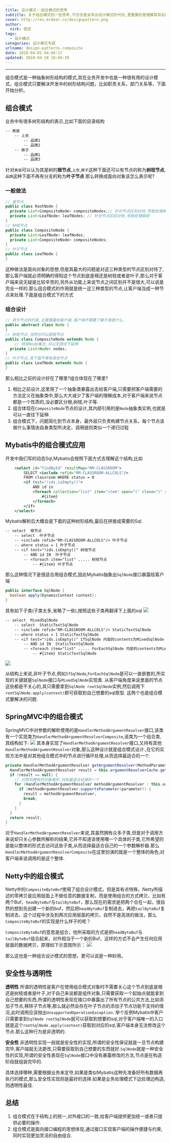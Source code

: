 ```yaml
---
title: 设计模式--组合模式的思考
subtitle: 关于组合模式的一些思考,不仅仅是会写出设计模式的代码,更重要的是理解其背后的设计
cover: http://res.mrdear.cn/designpattern.png
author: 
  nick: 屈定
tags:
  - 设计模式
categories: 设计模式专题
urlname: design-patterns-composite
date: 2018-04-01 04:04:17
updated: 2018-04-18 10:04:39
---
```

<!-- toc -->
- - - - -

组合模式是一种抽象树形结构的模式,其在业务开发中也是一种很有用的设计模式，组合模式只要解决开发中的树形结构问题，比如职责关系，部门关系等，下面开始分析。

## 组合模式
业务中有很多树形结构的表示,比如下面的目录结构
```txt
-- 男装
    -- 上衣
        -- 品牌1
        -- 品牌2
    -- 裤子
        -- 品牌1
        -- 品牌3
```
针对`男装`可以认为其是树的**根节点**,`上衣`,`裤子`这种下面还可以有节点的称为**树枝节点**,`品牌`这种下面不再有分支的称为**叶子节点**
那么转换成面向对象该怎么表示呢?

### 一般做法
```java
// 根节点
public class RootNode {
  private List<CompositeNode> compositeNodes;// 针对节点区别对待,导致处理麻烦
  private List<LeafNode> leafNodes; // 针对节点区别对待,导致处理麻烦
}
// 树枝节点
public class CompositeNode {
  private List<LeafNode> leafNodes; 
  private List<CompositeNode> compositeNodes; 
}
// 叶子节点
public class LeafNode {
}
```
这种做法是面向对象的思想,但是其最大的问题是对这三种类型的节点区别对待了,那么客户端就必须明确的得知这个节点到底是根还是树枝或者是叶子,那么对于客户端来说无疑是比较辛苦的,另外从功能上来说节点之间区别并不是很大,可以说是完全一样的.那么组合模式的作用就是统一这三种类型的节点,让客户端当成一种节点来处理.下面是组合模式下的方式

### 组合设计
```java
// 其为节点的约束,主要暴露给客户端,客户端不需要了解子类是什么.
public abstract class Node {
}
// 树枝节点,当然也可以是根节点
public class CompositeNode extends Node {
    // 持有Node集合,可以无限往下延伸
  private List<Node> nodes;
}
// 叶子节点,其下面不再有其他节点
public class LeafNode extends Node {
}
```
那么相比之前的设计好在了哪里?组合体现在了哪里?
1. 相比之前设计,这里用了一个抽象类暴露出去给客户端,只需要把客户端需要的方法定义在抽象类中,那么大大减少了客户端的理解成本,对于客户端来说节点都是一个性质的,没必要区分根,树枝,叶子等.
2. 组合体现在`CompositeNode`节点的设计,其内部引用的是`Node`抽象类实例,也就是可以一直往下延伸.
3. 组合模式下，问题简化到节点本身，最外层只负责构建节点关系，每个节点该做什么事情由自身类型所决定，调用链则类似一个递归过程
 
## Mybatis中的组合模式应用
开发中我们写的动态Sql,Mybatis会按照下面方式去理解这个结构,比如
```xml
	<select id="findById" resultMap="RM-CLASSROOM">
		SELECT <include refid="RM-CLASSROOM-ALLCOLS"/>
		FROM classroom WHERE status = 0
		<if test="!ids.isEmpty()">
			AND id in 
			<foreach collection="list" item="item" open="(" close=")" separator=",">
				#{item}
			</foreach>
		</if>
	</select>
```
Mybatis解析后大概会是下面的这种树形结构,最后在拼接成需要的Sql.
```txt
-- select  根节点
    -- select  叶子节点
    -- <include refid="RM-CLASSROOM-ALLCOLS"/> 叶子节点
    -- where status = 1 叶子节点
    -- <if test="!ids.isEmpty()" 树枝节点
        -- AND id IN  叶子节点
        -- <foreach item="list" ..... 树枝节点
            -- #{item} 叶子节点
```
那么这种情况下是很适合用组合模式,因此Mybatis抽象出`SqlNode`接口暴露给客户端
```java
public interface SqlNode {
  boolean apply(DynamicContext context);
}
```
其有如下子类(子类太多,省略了一些),按照这些子类再翻译下上面的sql
![](http://res.mrdear.cn/1522562685.png?imageMogr2/thumbnail/!100p)
```txt
-- select  MixedSqlNode
    -- select  StaticTextSqlNode
    -- <include refid="RM-CLASSROOM-ALLCOLS"/> StaticTextSqlNode
    -- where status = 1 StaticTextSqlNode
    -- <if test="!ids.isEmpty()" IfSqlNode 内部的contents为MixedSqlNode
        -- AND id IN  StaticTextSqlNode
        -- <foreach item="list" ..... ForEachSqlNode 内部的contents为MixedSqlNode
            -- #{item} StaticTextSqlNode
```
![](http://res.mrdear.cn/1522563076.png?imageMogr2/thumbnail/!100p)

从结构上来说,非叶子节点,例如`IfSqlNode`,`ForEachSqlNode`是可以一直嵌套的,所实现的关键就是`SqlNode`接口与`MixedSqlNode`实现类.
从客户端角度来说里面的节点这些都是不关心的,其只需要拿到`SqlNode rootSqlNode`实例,然后调用下`rootSqlNode.apply(context)`即可获取到自己想要的sql原型.
这两个也是组合模式要解决的问题.

## SpringMVC中的组合模式
SpringMVC中对参数的解析使用的是`HandlerMethodArgumentResolver`接口,该类有一个实现类为`HandlerMethodArgumentResolverComposite`,该类为一个组合类,其结构如下:
![](http://res.mrdear.cn/1524061073.png?imageMogr2/thumbnail/!100p)
其本身实现了`HandlerMethodArgumentResolver`接口,又持有其他`HandlerMethodArgumentResolver`对象,那么这种设计就是组合模式设计.,在它的实现方法中是对其他组合模式中的节点进行循环处理,从而选择最适合的一个.
```java
private HandlerMethodArgumentResolver getArgumentResolver(MethodParameter parameter) {
  HandlerMethodArgumentResolver result = this.argumentResolverCache.get(parameter);
  if (result == null) {
    // 对其所拥有的对象循环,找到最适合处理的一个
    for (HandlerMethodArgumentResolver methodArgumentResolver : this.argumentResolvers) {
      if (methodArgumentResolver.supportsParameter(parameter)) {
        result = methodArgumentResolver;
        break;
      }
    }
  }
  return result;
}
```
对于`HandlerMethodArgumentResolver`来说,其虽然拥有众多子类,但是对于调用方来说却只关心参数所解析的结果,它并不知道该使用哪一个具体的子类,它所希望的是能以整体的形式去访问这些子类,从而选择最适合自己的一个参数解析器.那么`HandlerMethodArgumentResolverComposite`在这里扮演的就是一个整体的角色,对客户端来说调用的是这个整体.

## Netty中的组合模式
Netty中的`CompositeByteBuf`使用了组合设计模式，但是其有点特殊，Netty所描述的零拷贝是应用层面上不做任意的数据复制，而是使用组合的方式拷贝，比如有两个Buf，`headByteBuf`与`tailByteBuf`，那么现在的需求是把两个合在一起，很自然的想到先创建一个新的buf，然后把`headByteBuf`复制进去，再把`tailByteBuf`复制进去，这个过程中涉及到两次应用层面的拷贝，自然不是高效的做法，那么`CompositeByteBuf`的实现是什么样子的呢？

`CompositeByteBuf`的意思是组合，他所采取的方式是把`headByteBuf`与`tailByteBuf`组合起来，对外相当于一个新的Buf，这样的方式不会产生任何应用层面的数据拷贝，原理如下示意图所示：
![](http://res.mrdear.cn/1531922378.png?imageMogr2/thumbnail/!100p)

那么这也是一种组合设计模式的思想，更可以说是一种妙用。

## 安全性与透明性

**透明性**
所谓的透明性是客户在使用组合模式对象时不需要关心这个节点到底是根还是树枝或者是叶子,对于自己来说都是组件对象,只需要获取一个起始点就能拿到自己想要的东西,所谓的透明性表现在接口中暴露出了所有节点的公共方法,比如添加子节点,移除子节点等,那么就必然会存在叶子节点的添加子节点功能不支持的情况,此时调用应该抛出`UnsupportedOperationException`.
举个反例Mybatis中客户只需要拿到`SqlNode rootSqlNode`就可以获取到想要的sql,对于客户端唯一的入口就是这个`rootSqlNode.apply(context)`获取到对应的sql,客户端本身无法修改这个节点.那么这种行为是非透明的.

**安全性**
非透明性实现一般就是安全性的实现,所谓的安全性保证就是一旦节点构建完毕,客户端就无法更改,只需要获取到自己想要的东西就好.`SqlNode`就是一种安全性的实现,所谓的安全性表现在`SqlNode`接口中没有暴露修改的方法,节点是在构造阶段就组装完毕的.

具体选择哪种,需要根据业务来定夺,如果是类似Mybatis这种先准备好所有数据再执行的模式,那么安全性实现则是最好的选择.如果是业务处理模式下边处理边构造,则透明性最佳.

## 总结
1. 组合模式在于结构上的统一,对外接口的一致,给客户端提供更加统一或者只提供必要的操作.
2. 组合模式是面向接口编程的思想体现,通过接口实现客户端的操作便捷与约束,同时实现更加灵活的自由组合.


